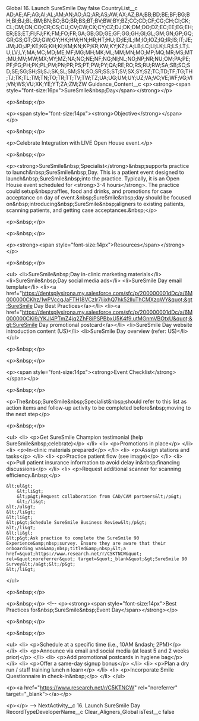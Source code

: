 <?xml version="1.0" encoding="UTF-8"?>
<CustomMetadata xmlns="http://soap.sforce.com/2006/04/metadata" xmlns:xsi="http://www.w3.org/2001/XMLSchema-instance" xmlns:xsd="http://www.w3.org/2001/XMLSchema">
    <label>Global 16. Launch SureSmile Day</label>
    <protected>false</protected>
    <values>
        <field>CountryList__c</field>
        <value xsi:type="xsd:string">AD;AE;AF;AG;AI;AL;AM;AN;AO;AQ;AR;AS;AW;AX;AZ;BA;BB;BD;BE;BF;BG;BH;BI;BJ;BL;BM;BN;BO;BQ;BR;BS;BT;BV;BW;BY;BZ;CC;CD;CF;CG;CH;CI;CK;CL;CM;CN;CO;CR;CS;CU;CV;CW;CX;CY;CZ;DJ;DK;DM;DO;DZ;EC;EE;EG;EH;ER;ES;ET;FI;FJ;FK;FM;FO;FR;GA;GB;GD;GE;GF;GG;GH;GI;GL;GM;GN;GP;GQ;GR;GS;GT;GU;GW;GY;HK;HM;HN;HR;HT;HU;ID;IE;IL;IM;IO;IOZ;IQ;IR;IS;IT;JE;JM;JO;JP;KE;KG;KH;KI;KM;KN;KP;KR;KW;KY;KZ;LA;LB;LC;LI;LK;LR;LS;LT;LU;LV;LY;MA;MC;MD;ME;MF;MG;MH;MK;ML;MM;MN;MO;MP;MQ;MR;MS;MT;MU;MV;MW;MX;MY;MZ;NA;NC;NE;NF;NG;NI;NL;NO;NP;NR;NU;OM;PA;PE;PF;PG;PH;PK;PL;PM;PN;PR;PS;PT;PW;PY;QA;RE;RO;RS;RU;RW;SA;SB;SC;SD;SE;SG;SH;SI;SJ;SK;SL;SM;SN;SO;SR;SS;ST;SV;SX;SY;SZ;TC;TD;TF;TG;TH;TJ;TK;TL;TM;TN;TO;TR;TT;TV;TW;TZ;UA;UG;UM;UY;UZ;VA;VC;VE;WF;VG;VI;VN;WS;VU;XK;YE;YT;ZA;ZM;ZW</value>
    </values>
    <values>
        <field>Guidance_Content__c</field>
        <value xsi:type="xsd:string">&lt;p&gt;&lt;strong&gt;&lt;span style=&quot;font-size:16px&quot;&gt;SureSmile&amp;nbsp;Day​&lt;/span&gt;&lt;/strong&gt;&lt;/p&gt;

&lt;p&gt;&amp;nbsp;&lt;/p&gt;

&lt;p&gt;&lt;span style=&quot;font-size:14px&quot;&gt;&lt;strong&gt;Objective&lt;/strong&gt;&lt;/span&gt;&lt;/p&gt;

&lt;p&gt;&amp;nbsp;&lt;/p&gt;

&lt;p&gt;Celebrate Integration with LIVE Open House event​.&lt;/p&gt;

&lt;p&gt;&amp;nbsp;&lt;/p&gt;

&lt;p&gt;&lt;strong&gt;SureSmile&amp;nbsp;Specialist&lt;/strong&gt;&amp;nbsp;supports practice to launch&amp;nbsp;SureSmile&amp;nbsp;Day. This is a patient event designed to launch&amp;nbsp;SureSmile&amp;nbsp;into the practice. Typically, it is an Open House event scheduled for &lt;strong&gt;3-4 hours&lt;/strong&gt;. The practice could setup&amp;nbsp;raffles, food and drinks, and promotions for case acceptance on day of event.&amp;nbsp;SureSmile&amp;nbsp;day should be focused on&amp;nbsp;introducing&amp;nbsp;SureSmile&amp;nbsp;aligners to existing patients, scanning patients, and getting case acceptances.&amp;nbsp;​&lt;/p&gt;

&lt;p&gt;&amp;nbsp;&lt;/p&gt;

&lt;p&gt;&amp;nbsp;&lt;/p&gt;

&lt;p&gt;&lt;strong&gt;&lt;span style=&quot;font-size:14px&quot;&gt;Resources&lt;/span&gt;&lt;/strong&gt;&lt;/p&gt;

&lt;p&gt;&amp;nbsp;&lt;/p&gt;

&lt;ul&gt;
&lt;li&gt;SureSmile&amp;nbsp;Day in-clinic marketing materials​&lt;/li&gt;
&lt;li&gt;SureSmile&amp;nbsp;Day social media ads​&lt;/li&gt;
&lt;li&gt;SureSmile Day email template​&lt;/li&gt;
&lt;li&gt;&lt;a href=&quot;https://dentsplysirona.my.salesforce.com/sfc/p/200000001dDc/a/6M000000CKhz/1wPVccqJaFTH18VCzIr7ljixhQ7hk52lIuThCMXzqWY&quot;&gt;SureSmile Day Best Practices​&lt;/a&gt;&lt;/li&gt;
&lt;li&gt;&lt;a href=&quot;https://dentsplysirona.my.salesforce.com/sfc/p/200000001dDc/a/6M000000CKi9/YKJl4PTmZ4jq2ZhF8iPSPBbxU5K4f9.utMGnmVBOtxU&quot;&gt;SureSmile Day promotional postcard​&lt;/a&gt;&lt;/li&gt;
&lt;li&gt;SureSmile Day website introduction content (US)​&lt;/li&gt;
&lt;li&gt;SureSmile Day overview (refer: US)​&lt;/li&gt;
&lt;/ul&gt;

&lt;p&gt;&amp;nbsp;&lt;/p&gt;

&lt;p&gt;&amp;nbsp;&lt;/p&gt;

&lt;p&gt;&lt;span style=&quot;font-size:14px&quot;&gt;&lt;strong&gt;Event Checklist​&lt;/strong&gt;&lt;/span&gt;&lt;/p&gt;

&lt;p&gt;&amp;nbsp;&lt;/p&gt;

&lt;p&gt;The&amp;nbsp;SureSmile&amp;nbsp;Specialist&amp;nbsp;should refer to this list as action items and follow-up activity to be completed before&amp;nbsp;moving to the next step​&lt;/p&gt;

&lt;p&gt;&amp;nbsp;&lt;/p&gt;

&lt;ul&gt;
&lt;li&gt;
&lt;p&gt;Get SureSmile Champion testimonial (help SureSmile&amp;nbsp;celebrate)​&lt;/p&gt;
&lt;/li&gt;
&lt;li&gt;
&lt;p&gt;Promotions in place​&lt;/p&gt;
&lt;/li&gt;
&lt;li&gt;
&lt;p&gt;In-clinic materials prepared​&lt;/p&gt;
&lt;/li&gt;
&lt;li&gt;
&lt;p&gt;Assign stations and tasks​&lt;/p&gt;
&lt;/li&gt;
&lt;li&gt;
&lt;p&gt;Practice patient flow (see image)​&lt;/p&gt;
&lt;/li&gt;
&lt;li&gt;
&lt;p&gt;Pull patient insurance information to avoid delay in&amp;nbsp;financing discussions​&lt;/p&gt;
&lt;/li&gt;
&lt;li&gt;
&lt;p&gt;Request additional scanner for scanning efficiency.&amp;nbsp;​&lt;/p&gt;

	&lt;ul&gt;
		&lt;li&gt;
		&lt;p&gt;Request collaboration from CAD/CAM partners​&lt;/p&gt;
		&lt;/li&gt;
	&lt;/ul&gt;
	&lt;/li&gt;
	&lt;li&gt;
	&lt;p&gt;Schedule SureSmile Business Review​&lt;/p&gt;
	&lt;/li&gt;
	&lt;li&gt;
	&lt;p&gt;Ask practice to complete the SureSmile 90 Experience&amp;nbsp;survey. Ensure they are aware that their onboarding was&amp;nbsp;titled&amp;nbsp;&lt;a href=&quot;https://www.research.net/r/C5KTNCW&quot; rel=&quot;noreferrer&quot; target=&quot;_blank&quot;&gt;SureSmile 90 Survey&lt;/a&gt;&lt;/p&gt;
	&lt;/li&gt;
&lt;/ul&gt;

&lt;p&gt;&amp;nbsp;&lt;/p&gt;

&lt;p&gt;&amp;nbsp;&lt;/p&gt;
&lt;!-- &lt;p&gt;&lt;strong&gt;&lt;span style=&quot;font-size:14px&quot;&gt;Best Practices for&amp;nbsp;SureSmile&amp;nbsp;Event Day​&lt;/span&gt;&lt;/strong&gt;&lt;/p&gt;

&lt;p&gt;&amp;nbsp;&lt;/p&gt;

&lt;p&gt;&amp;nbsp;&lt;/p&gt;

&lt;ul&gt;
&lt;li&gt;
&lt;p&gt;Schedule at a specific time (i.e., 10AM &amp;ndash; 2PM)​&lt;/p&gt;
&lt;/li&gt;
&lt;li&gt;
&lt;p&gt;Announce via email and social media (at least 5 and 2 weeks prior)​&lt;/p&gt;
&lt;/li&gt;
&lt;li&gt;
&lt;p&gt;Add promotional postcards in hygiene bag​&lt;/p&gt;
&lt;/li&gt;
&lt;li&gt;
&lt;p&gt;Offer a same-day signup bonus​&lt;/p&gt;
&lt;/li&gt;
&lt;li&gt;
&lt;p&gt;Plan a dry run / staff training lunch n learn​&lt;/p&gt;
&lt;/li&gt;
&lt;li&gt;
&lt;p&gt;Incorporate Smile Questionnaire in check-in&amp;nbsp;​&lt;/p&gt;
&lt;/li&gt;
&lt;/ul&gt;

&lt;p&gt;&lt;a href=&quot;https://www.research.net/r/C5KTNCW&quot; rel=&quot;noreferrer&quot; target=&quot;_blank&quot;&gt;​​​​​​​&lt;/a&gt;​&lt;/p&gt;

&lt;p&gt;​&lt;/p&gt; --&gt;</value>
    </values>
    <values>
        <field>NextActivity__c</field>
        <value xsi:type="xsd:string">16. Launch SureSmile Day</value>
    </values>
    <values>
        <field>RecordTypeDeveloperName__c</field>
        <value xsi:type="xsd:string">Clear_Aligners_Global</value>
    </values>
    <values>
        <field>isTest__c</field>
        <value xsi:type="xsd:boolean">false</value>
    </values>
</CustomMetadata>

